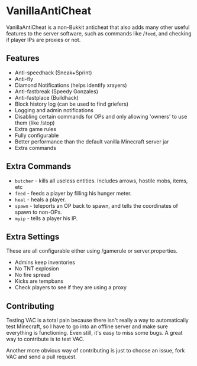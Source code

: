 # VanillaAntiCheat
VanillaAntiCheat is a non-Bukkit anticheat that also adds many other useful features to the server software, such as commands like /``feed``, and checking if player IPs are proxies or not.

## Features
 - Anti-speedhack (Sneak+Sprint)
 - Anti-fly
 - Diamond Notifications (helps identify xrayers)
 - Anti-fastbreak (Speedy Gonzales)
 - Anti-fastplace (Buildhack)
 - Block history log (can be used to find griefers)
 - Logging and admin notifications
 - Disabling certain commands for OPs and only allowing 'owners' to use them (like /stop)
 - Extra game rules
 - Fully configurable
 - Better performance than the default vanilla Minecraft server jar
 - Extra commands
 
## Extra Commands
- `butcher` - kills all useless entities. Includes arrows, hostile mobs, items, etc
- `feed` - feeds a player by filling his hunger meter.
- `heal` - heals a player.
- `spawn` - teleports an OP back to spawn, and tells the coordinates of spawn to non-OPs.
- `myip` - tells a player his IP.
 

## Extra Settings
These are all configurable either using /gamerule or server.properties.

- Admins keep inventories
- No TNT explosion
- No fire spread
- Kicks are tempbans
- Check players to see if they are using a proxy


## Contributing
Testing VAC is a total pain because there isn't really a way to automatically test Minecraft, so I have to go into an offline server and make sure everything is functioning. Even still, it's easy to miss some bugs. A great way to contribute is to test VAC.

Another more obvious way of contributing is just to choose an issue, fork VAC and send a pull request.